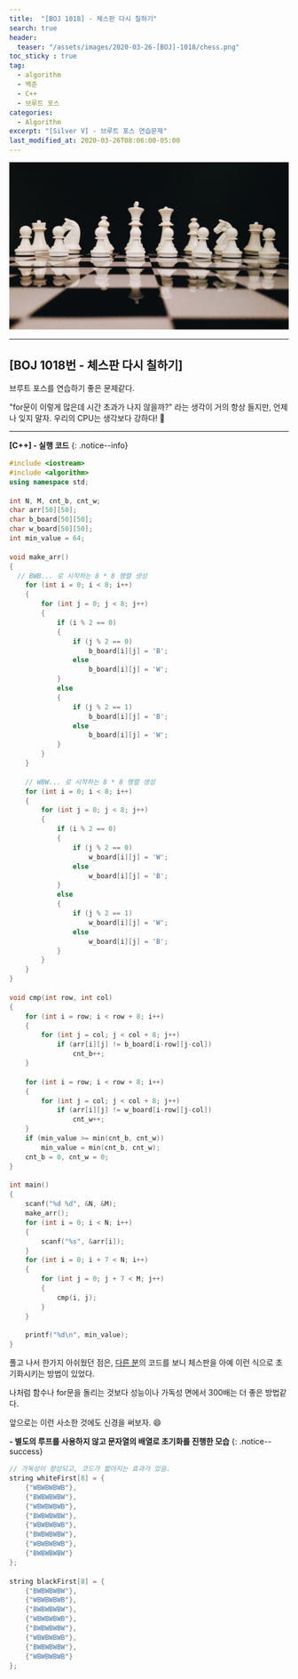 ```yaml
---
title:  "[BOJ 1018] - 체스판 다시 칠하기"
search: true
header:
  teaser: "/assets/images/2020-03-26-[BOJ]-1018/chess.png"
toc_sticky : true
tag:
  - algorithm
  - 백준
  - C++
  - 브루트 포스
categories:
  - Algorithm
excerpt: "[Silver V] - 브루트 포스 연습문제"
last_modified_at: 2020-03-26T08:06:00-05:00
---
```

<img src = "/assets/images/2020-03-26-[BOJ]-1018/chess.png">

---
## [BOJ 1018번 - 체스판 다시 칠하기]

브루트 포스를 연습하기 좋은 문제같다.   

"for문이 이렇게 많은데 시간 초과가 나지 않을까?" 라는 생각이 거의 항상 들지만, 언제나 잊지 말자. 우리의 CPU는 생각보다 강하다! 💪

---

**[C++] - 실행 코드**
{: .notice--info}

``` cpp
#include <iostream>
#include <algorithm>
using namespace std;

int N, M, cnt_b, cnt_w;
char arr[50][50];
char b_board[50][50];
char w_board[50][50];
int min_value = 64;

void make_arr()
{
  // BWB... 로 시작하는 8 * 8 행렬 생성
    for (int i = 0; i < 8; i++)
    {
        for (int j = 0; j < 8; j++)
        {
            if (i % 2 == 0)
            {
                if (j % 2 == 0)
                    b_board[i][j] = 'B';
                else
                    b_board[i][j] = 'W';
            }
            else
            {
                if (j % 2 == 1)
                    b_board[i][j] = 'B';
                else
                    b_board[i][j] = 'W';
            }
        }
    }

    // WBW... 로 시작하는 8 * 8 행렬 생성
    for (int i = 0; i < 8; i++)
    {
        for (int j = 0; j < 8; j++)
        {
            if (i % 2 == 0)
            {
                if (j % 2 == 0)
                    w_board[i][j] = 'W';
                else
                    w_board[i][j] = 'B';
            }
            else
            {
                if (j % 2 == 1)
                    w_board[i][j] = 'W';
                else
                    w_board[i][j] = 'B';
            }
        }
    }
}

void cmp(int row, int col)
{
    for (int i = row; i < row + 8; i++)
    {
        for (int j = col; j < col + 8; j++)
            if (arr[i][j] != b_board[i-row][j-col])
                cnt_b++;
    }

    for (int i = row; i < row + 8; i++)
    {
        for (int j = col; j < col + 8; j++)
            if (arr[i][j] != w_board[i-row][j-col])
                cnt_w++;
    }
    if (min_value >= min(cnt_b, cnt_w))
        min_value = min(cnt_b, cnt_w);
    cnt_b = 0, cnt_w = 0;
}

int main()
{
    scanf("%d %d", &N, &M);
    make_arr();
    for (int i = 0; i < N; i++)
    {
        scanf("%s", &arr[i]);
    }
    for (int i = 0; i + 7 < N; i++)
    {
        for (int j = 0; j + 7 < M; j++)
        {
            cmp(i, j);
        }
    }

    printf("%d\n", min_value);
}

```

풀고 나서 한가지 아쉬웠던 점은, [다른 분](https://jaimemin.tistory.com/667)의 코드를 보니 체스판을 아예 이런 식으로 초기화시키는 방법이 있었다.   

나처럼 함수나 for문을 돌리는 것보다 성능이나 가독성 면에서 300배는 더 좋은 방법같다.  

앞으로는 이런 사소한 것에도 신경을 써보자. 😄

**- 별도의 루프를 사용하지 않고 문자열의 배열로 초기화를 진행한 모습**
{: .notice--success}

```cpp
// 가독성이 향상되고, 코드가 짧아지는 효과가 있음.
string whiteFirst[8] = {
    {"WBWBWBWB"},
    {"BWBWBWBW"},
    {"WBWBWBWB"},
    {"BWBWBWBW"},
    {"WBWBWBWB"},
    {"BWBWBWBW"},
    {"WBWBWBWB"},
    {"BWBWBWBW"}
};

string blackFirst[8] = {
    {"BWBWBWBW"},
    {"WBWBWBWB"},
    {"BWBWBWBW"},
    {"WBWBWBWB"},
    {"BWBWBWBW"},
    {"WBWBWBWB"},
    {"BWBWBWBW"},
    {"WBWBWBWB"}
};
```
